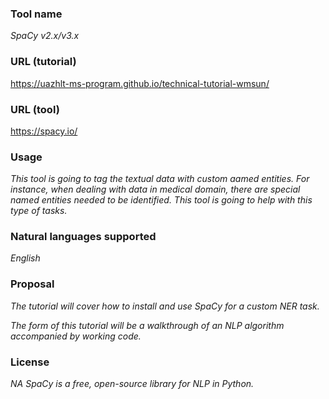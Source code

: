 ### Tool name

_SpaCy v2.x/v3.x_

### URL (tutorial)

https://uazhlt-ms-program.github.io/technical-tutorial-wmsun/

### URL (tool)

https://spacy.io/

### Usage

_This tool is going to tag the textual data with custom aamed entities._
_For instance, when dealing with data in medical domain, there are special named entities needed to be identified. This tool is going to help with this type of tasks._

### Natural languages supported

_English_

### Proposal

_The tutorial will cover how to install and use SpaCy for a custom NER task._

_The form of this tutorial will be a walkthrough of an NLP algorithm accompanied by working code._

### License

_NA_
_SpaCy is a free, open-source library for NLP in Python._
